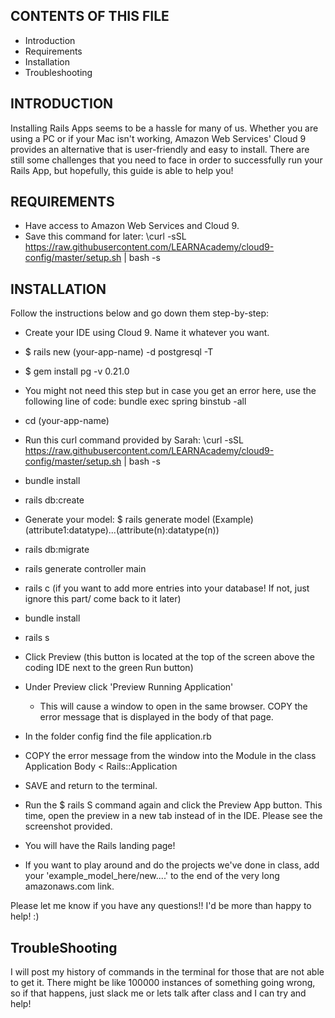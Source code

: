 CONTENTS OF THIS FILE
---------------------
 
 * Introduction
 * Requirements
 * Installation
 * Troubleshooting
 
 
 INTRODUCTION
 ------------
 
 Installing Rails Apps seems to be a hassle for many of us. Whether you are using a PC or if your Mac isn't working, Amazon Web Services' Cloud 9 provides an alternative that is user-friendly and easy to install. 
 There are still some challenges that you need to face in order to successfully run your Rails App, but hopefully, this guide is able to help you!
 
 REQUIREMENTS
 ------------
 * Have access to Amazon Web Services and Cloud 9. 
 * Save this command for later: \curl -sSL https://raw.githubusercontent.com/LEARNAcademy/cloud9-config/master/setup.sh | bash -s
 
 INSTALLATION
 ------------
Follow the instructions below and go down them step-by-step:
 
 * Create your IDE using Cloud 9. Name it whatever you want. 
 
 * $ rails new (your-app-name) -d postgresql -T
 
 * $ gem install pg -v 0.21.0
 
 * You might not need this step but in case you get an error here, use the following line of code: bundle exec spring binstub -all
 
 * cd (your-app-name)
 
 * Run this curl command provided by Sarah: \curl -sSL https://raw.githubusercontent.com/LEARNAcademy/cloud9-config/master/setup.sh | bash -s
 
 * bundle install
 
 * rails db:create
 
 * Generate your model: $ rails generate model (Example) (attribute1:datatype)...(attribute(n):datatype(n))
 
 * rails db:migrate
 
 * rails generate controller main
 
 * rails c (if you want to add more entries into your database! If not, just ignore this part/ come back to it later)
 
 * bundle install
 
 * rails s
 
 * Click Preview (this button is located at the top of the screen above the coding IDE next to the green Run button)
 
 * Under Preview click 'Preview Running Application' 
    - This will cause a window to open in the same browser. COPY the error message that is displayed in the body of that page. 
 
 * In the folder config find the file application.rb
 
 * COPY the error message from the window into the Module <app-name> in the class Application Body < Rails::Application
 
 * SAVE and return to the terminal. 
 
 * Run the $ rails S command again and click the Preview App button. This time, open the preview in a new tab instead of in the IDE. Please see the screenshot provided.
 
 * You will have the Rails landing page!
 
 * If you want to play around and do the projects we've done in class, add your 'example_model_here/new....' to the end of the very long amazonaws.com link. 
 
 Please let me know if you have any questions!! I'd be more than happy to help! :) 

 TroubleShooting
 ------------ 
 I will post my history of commands in the terminal for those that are not able to get it. There might be like 100000 instances of something going wrong, so if that happens, just slack me or lets talk after class and I can try and help!

